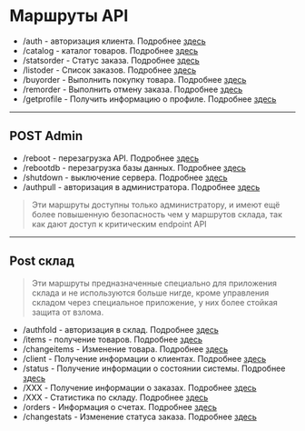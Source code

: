 # Маршруты API

- /auth - авторизация клиента. Подробнее [здесь](/docs/API/Запросы/auth)
- /catalog - каталог товаров. Подробнее [здесь](/docs/API/Запросы/catalog)
- /statsorder - Статус заказа. Подробнее [здесь](/docs/API/Запросы/statorder)
- /listoder - Список заказов. Подробнее [здесь](/docs/API/Запросы/listorder)
- /buyorder - Выполнить покупку товара. Подробнее [здесь](/docs/API/Запросы/buyorder)
- /remorder - Выполнить отмену заказа. Подробнее [здесь](/docs/API/Запросы/remorder)
- /getprofile - Получить информацию о профиле. Подробнее [здесь](/docs/API/Запросы/getprofile)

***
## POST Admin

- /reboot - перезагрузка API. Подробнее [здесь]()
- /rebootdb - перезагрузка базы данных. Подробнее [здесь]()
- /shutdown - выключение сервера. Подробнее [здесь]()
- /authpull - авторизация в администратора. Подробнее [здесь]()

>Эти маршруты доступны только администратору, и имеют ещё более повышенную безопасность чем у маршрутов склада, так как дают доступ к критическим endpoint API

***

## Post склад

> Эти маршруты предназначенные специально для приложения склада и не используются больше нигде, кроме управления складом через специальное приложение, у них более стойкая защита от взлома.

- /authfold - авторизация в склад. Подробнее [здесь]()
- /items - получение товаров. Подробнее [здесь]()
- /changeitems - Изменение товара. Подробнее [здесь]()
- /client - Получение информации о клиентах. Подробнее [здесь]()
- /status - Получение информации о состоянии системы. Подробнее [здесь]()
- /XXX - Получение информации о заказах. Подробнее [здесь]()
- /XXX - Статистика по складу. Подробнее [здесь]()
- /orders - Информация о счетах. Подробнее [здесь]()
- /changestats - Изменение статуса заказа. Подробнее [здесь]()